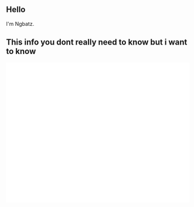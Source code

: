 ## Hello
I'm Ngbatz.

## This info you dont really need to know but i want to know

<img src="/github-metrics.svg" width=500px height=auto>
